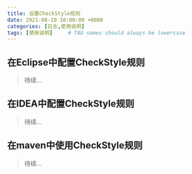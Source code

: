 ```yaml
---
title: 设置CheckStyle规则
date: 2021-08-10 10:00:00 +0800
categories: [日志,使用说明]
tags: [使用说明]     # TAG names should always be lowercase
---
```


## 在Eclipse中配置CheckStyle规则  

>待续...
## 在IDEA中配置CheckStyle规则
> 待续...

## 在maven中使用CheckStyle规则

>待续...



